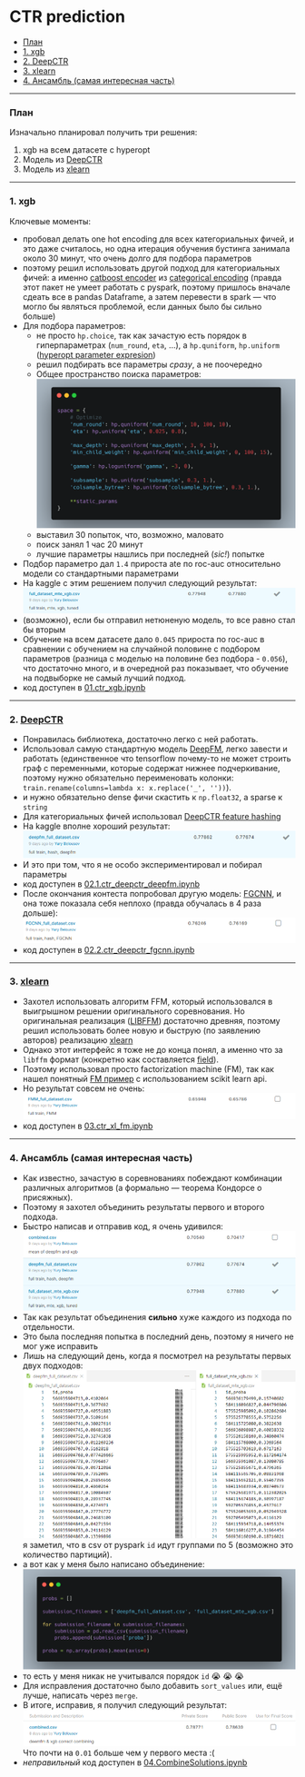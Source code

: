 # CTR prediction

- [План](#план)
- [1. xgb](#1-xgb)
- [2. DeepCTR](#2-deepctr)
- [3. xlearn](#3-xlearn)
- [4. Ансамбль (самая интересная часть)](#4-ансамбль-самая-интересная-часть)

***

### План
Изначально планировал получить три решения:
1. xgb на всем датасете с hyperopt
2. Модель из [DeepCTR]
3. Модель из [xlearn]

***

### 1. xgb
Ключевые моменты:
* пробовал делать one hot encoding для всех категориальных фичей, и это даже считалось, но одна итерация обучения бустинга занимала около 30 минут, что очень долго для подбора параметров
* поэтому решил использовать другой подход для категориальных фичей: а именно [catboost encoder] из [categorical encoding] (правда этот пакет не умеет работать с pyspark, поэтому пришлось вначале сдеать все в pandas Dataframe, а затем перевести в spark — что могло бы являться проблемой, если данных было бы сильно больше)
* Для подбора параметров:
    * не просто `hp.choice`, так как зачастую есть порядок в гиперпараметрах (`num_round`, `eta`, ...), а `hp.quniform`, `hp.uniform` ([hyperopt parameter expresion])
    * решил подбирать все параметры *сразу*, а не поочередно
    * Общее пространство поиска параметров:
     ![space](assets/space.png)
    * выставил 30 попыток, что, возможно, маловато
    * поиск занял 1 час 20 минут
    * лучшие параметры нашлись при последней (*sic!*) попытке
* Подбор параметро дал `1.4` прироста ate по roc-auc относительно модели со стандартными параметрами
* На kaggle с этим решением получил следующий результат:  
![xgb](assets/xgb.png) 
* (возможно), если бы отправил нетюненую модель, то все равно стал бы вторым
* Обучение на всем датасете дало `0.045` прироста по roc-auc в сравнении с обучением на случайной половине с подбором параметров (разница с моделью на половине без подбора - `0.056`), что достаточно много, и в очередной раз показывает, что обучение на подвыборке не самый лучший подход.
* код доступен в [01.ctr_xgb.ipynb](01.ctr_xgb.ipynb)

***

### 2. [DeepCTR]
* Понравилась библиотека, достаточно легко с ней работать.  
* Использовал самую стандартную модель [DeepFM], легко завести и работать (единственное что tensorflow почему-то не может строить граф с переменными, которые содержат нижнее подчеркивание, поэтому нужно обязательно переименовать колонки: `train.rename(columns=lambda x: x.replace('_', ''))`).
* и нужно обязательно dense фичи скастить к `np.float32`, а sparse к `string`
* Для категориальных фичей использовал [DeepCTR feature hashing]  
* На kaggle вполне хороший результат:  
![deepfm](assets/deepfm.png) 
* И это при том, что я не особо экспериментировал и побирал параметры
* код доступен в [02.1.ctr_deepctr_deepfm.ipynb](02.1.ctr_deepctr_deepfm.ipynb)
* После окончания контеста попробовал другую модель: [FGCNN], и она тоже показала себя неплохо (правда обучалась в 4 раза дольше):  
![FGCNN](assets/FGCNN.png) 
* код доступен в [02.2.ctr_deepctr_fgcnn.ipynb](02.2.ctr_deepctr_fgcnn.ipynb)

***

### 3. [xlearn]
* Захотел использовать алгоритм FFM, который использовался в выигрышном решении оригинального соревнования. Но оригинальная реализация ([LIBFFM]) достаточно древняя, поэтому решил использовать более новую и быструю (по заявлению авторов) реализацию [xlearn]
* Однако этот интерфейс я тоже не до конца понял, а именно что за `libffm` формат (конкретно как составляется [field]).
* Поэтому использовал просто factorization machine (FM), так как нашел понятный [FM пример] с использованием scikit learn api.
* Но результат совсем не очень:  
![FMM](assets/FMM.png) 
* код доступен в [03.ctr_xl_fm.ipynb](03.ctr_xl_fm.ipynb)

***
 
### 4. Ансамбль (самая интересная часть)
* Как известно, зачастую в соревнованиях побеждают комбинации различных алгоритмов (а формально — теорема Кондорсе о присяжных).  
* Поэтому я захотел объединить результаты первого и второго подхода.  
* Быстро написав и отправив код, я очень удивился:  
![combined_wrong](assets/combined_wrong.png)
* Так как результат объединения **сильно** хуже каждого из подхода по отдельности.
* Это была последняя попытка в последний день, поэтому я ничего не мог уже исправить
* Лишь на следующий день, когда я посмотрел на результаты первых двух подходов:  
![id_order](assets/id_order.png) 
я заметил, что в csv от pyspark `id` идут группами по 5 (возможно это количество партиций).
* а вот как у меня было написано объединение:  
![mean_wrong](assets/mean_wrong.png)
* то есть у меня никак не учитывался порядок `id` :sob: :sob: :sob:
* Для исправления достаточно было добавить `sort_values` или, ещё лучше, написать через `merge`.
* В итоге, исправив, я получил следующий результат:  
![combined_right](assets/combined_right.png)
Что почти на `0.01` больше чем у первого места :(
* *неправильный* код доступен в [04.CombineSolutions.ipynb](04.CombineSolutions.ipynb)

[DeepCTR]: https://github.com/shenweichen/DeepCTR
[DeepCTR feature hashing]: https://deepctr-doc.readthedocs.io/en/latest/Examples.html#classification-criteo-with-feature-hashing-on-the-fly
[DeepFM]: https://deepctr-doc.readthedocs.io/en/latest/deepctr.models.deepfm.html
[FGCNN]: https://deepctr-doc.readthedocs.io/en/latest/deepctr.models.fgcnn.html
[hyperopt parameter expresion]: https://github.com/hyperopt/hyperopt/wiki/FMin#21-parameter-expressions
[categorical encoding]: https://contrib.scikit-learn.org/categorical-encoding/
[catboost encoder]: https://contrib.scikit-learn.org/categorical-encoding/catboost.html
[xlearn]: https://github.com/aksnzhy/xlearn
[LIBFFM]: https://www.csie.ntu.edu.tw/~r01922136/libffm/
[field]: https://github.com/ycjuan/libffm/blob/94eb4c8fd8c63b5b292512fa8e952e1ecc83c1b2/README#L123
[FM пример]: https://github.com/aksnzhy/xlearn/blob/9bec664c7b0844b70b77b2de8a0e22fae008f486/demo/classification/scikit_learn_demo/example_FM_wine.py